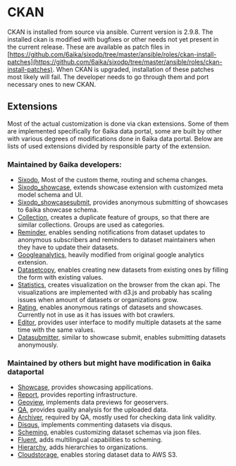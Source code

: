 # CKAN

CKAN is installed from source via ansible. Current version is 2.9.8. The installed ckan is modified with bugfixes or other needs not yet present in the current release. These are available as patch files in [https://github.com/6aika/sixodp/tree/master/ansible/roles/ckan-install-patches](https://github.com/6aika/sixodp/tree/master/ansible/roles/ckan-install-patches). When CKAN is upgraded, installation of these patches most likely will fail. The developer needs to go through them and port necessary ones to new CKAN.

## Extensions

Most of the actual customization is done via ckan extensions. Some of them are implemented specifically for 6aika data portal, some are built by other with various degrees of modifications done in 6aika data portal. Below are lists of used extensions divided by responsible party of the extension.

### Maintained by 6aika developers:

* [Sixodp](https://github.com/6aika/sixodp/tree/master/ckanext/ckanext-sixodp), Most of the custom theme, routing and schema changes.
* [Sixodp\_showcase](https://github.com/6aika/sixodp/tree/master/ckanext/ckanext-sixodp_showcase), extends showcase extension with customized meta model schema and UI.
* [Sixodp\_showcasesubmit](https://github.com/6aika/sixodp/tree/master/ckanext/ckanext-sixodp_showcasesubmit), provides anonymous submitting of showcases to 6aika showcase schema.
* [Collection](https://github.com/6aika/ckanext-collection), creates a duplicate feature of groups, so that there are similar collections. Groups are used as categories.
* [Reminder](https://github.com/6aika/ckanext-reminder), enables sending notifications from dataset updates to anonymous subscribers and reminders to dataset maintainers when they have to update their datasets.
* [Googleanalytics](https://github.com/6aika/ckanext-googleanalytics), heavily modified from original google analytics extension.
* [Datasetcopy](https://github.com/6aika/ckanext-datasetcopy), enables creating new datasets from existing ones by filling the form with existing values.
* [Statistics](https://github.com/6aika/sixodp/tree/master/ckanext/ckanext-statistics), creates visualization on the browser from the ckan api. The visualizations are implemented with d3.js and probably has scaling issues when amount of datasets or organizations grow.
* [Rating](https://github.com/6aika/ckanext-rating), enables anonymous ratings of datasets and showcases. Currently not in use as it has issues with bot crawlers.
* [Editor](https://github.com/6aika/ckanext-editor), provides user interface to modify multiple datasets at the same time with the same values.
* [Datasubmitter](https://github.com/6aika/sixodp/tree/master/ckanext/ckanext-datasubmitter), similar to showcase submit, enables submitting datasets anonymously.

### Maintained by others but might have modification in 6aika dataportal

* [Showcase](https://github.com/6aika/ckanext-showcase), provides showcasing appilications.
* [Report](https://github.com/6aika/ckanext-report), provides reporting infrastructure.
* [Geoview](https://github.com/6aika/ckanext-geoview), implements data previews for geoservers.
* [QA](https://github.com/6aika/ckanext-qa), provides quality analysis for the uploaded data.
* [Archiver](https://github.com/6aika/ckanext-archiver), required by QA, mostly used for checking data link validity.
* [Disqus](https://github.com/ckan/ckanext-disqus), implements commenting datasets via disqus.
* [Scheming](https://github.com/6aika/ckanext-scheming), enables customizing dataset schemas via json files.
* [Fluent](https://github.com/ckan/ckanext-fluent), adds multilingual capabilities to scheming.
* [Hierarchy](https://github.com/6aika/ckanext-hierarchy), adds hierarchies to organizations.
* [Cloudstorage](https://github.com/6aika/ckanext-cloudstorage), enables storing dataset data to AWS S3.
